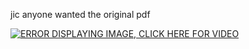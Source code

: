 jic anyone wanted the original pdf

[![ERROR DISPLAYING IMAGE, CLICK HERE FOR VIDEO](https://img.youtube.com/vi/TUQAyCNxFe4/0.jpg)](https://www.youtube.com/watch?v=TUQAyCNxFe4)
